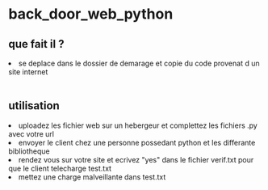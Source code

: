 # back_door_web_python
<h2>que fait il ?</h2>
<li>se deplace dans le dossier de demarage et copie du code provenat d un site internet</li>
<br>
<h2>utilisation</h2>
<li>uploadez les fichier web sur un hebergeur et complettez les fichiers .py avec votre url</li>
<li>envoyer le client chez une personne possedant python et les differante bibliotheque</li>
<li>rendez vous sur votre site et ecrivez "yes" dans le fichier verif.txt pour que le client telecharge test.txt</li>
<li>mettez une charge malveillante dans test.txt</li>
